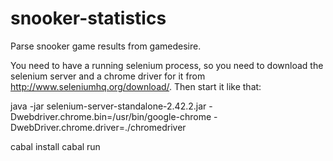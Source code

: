 snooker-statistics
==================

Parse snooker game results from gamedesire.

You need to have a running selenium process, so you need to download
the selenium server and a chrome driver for it from
http://www.seleniumhq.org/download/. Then start it like that:

java -jar selenium-server-standalone-2.42.2.jar  -Dwebdriver.chrome.bin=/usr/bin/google-chrome -DwebDriver.chrome.driver=./chromedriver

cabal install
cabal run
